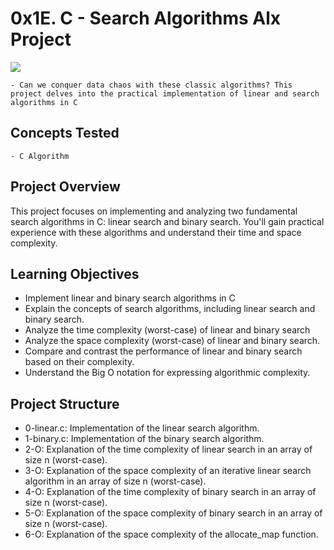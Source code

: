 # 0x1E. C - Search Algorithms Alx Project
![](https://res.cloudinary.com/practicaldev/image/fetch/s--2puuEPtQ--/c_imagga_scale,f_auto,fl_progressive,h_900,q_auto,w_1600/https://dev-to-uploads.s3.amazonaws.com/uploads/articles/tozgxw495m5xzqkpv2c6.png)

	- Can we conquer data chaos with these classic algorithms? This project delves into the practical implementation of linear and search algorithms in C

## Concepts Tested
	- C Algorithm

## Project Overview
This project focuses on implementing and analyzing two fundamental search algorithms in C: linear search and binary search. You'll gain practical experience with these algorithms and understand their time and space complexity.

## Learning Objectives
- Implement linear and binary search algorithms in C
- Explain the concepts of search algorithms, including linear search and binary search.
- Analyze the time complexity (worst-case) of linear and binary search
- Analyze the space complexity (worst-case) of linear and binary search.
- Compare and contrast the performance of linear and binary search based on their complexity.
- Understand the Big O notation for expressing algorithmic complexity.

## Project Structure
- 0-linear.c: Implementation of the linear search algorithm.
- 1-binary.c: Implementation of the binary search algorithm.
- 2-O: Explanation of the time complexity of linear search in an array of size n (worst-case).
- 3-O: Explanation of the space complexity of an iterative linear search algorithm in an array of size n (worst-case).
- 4-O: Explanation of the time complexity of binary search in an array of size n (worst-case).
- 5-O: Explanation of the space complexity of binary search in an array of size n (worst-case).
- 6-O: Explanation of the space complexity of the allocate_map function.


